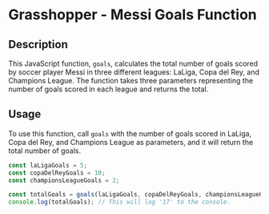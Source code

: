# Grasshopper - Messi Goals Function

## Description

This JavaScript function, `goals`, calculates the total number of goals scored by soccer player Messi in three different leagues: LaLiga, Copa del Rey, and Champions League. The function takes three parameters representing the number of goals scored in each league and returns the total.

## Usage

To use this function, call `goals` with the number of goals scored in LaLiga, Copa del Rey, and Champions League as parameters, and it will return the total number of goals.

```javascript
const laLigaGoals = 5;
const copaDelReyGoals = 10;
const championsLeagueGoals = 2;

const totalGoals = goals(laLigaGoals, copaDelReyGoals, championsLeagueGoals);
console.log(totalGoals); // This will log '17' to the console.

